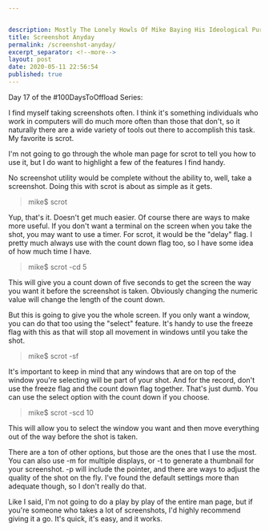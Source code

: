 ```yaml
---


description: Mostly The Lonely Howls Of Mike Baying His Ideological Purity At The Moon
title: Screenshot Anyday
permalink: /screenshot-anyday/
excerpt_separator: <!--more-->
layout: post
date: 2020-05-11 22:56:54
published: true
---
```


Day 17 of the #100DaysToOffload Series:

I find myself taking screenshots often. I think it's something individuals who work in computers will do much more often than those that don't, so it naturally there are a wide variety of tools out there to accomplish this task. My favorite is scrot.

<!--more-->

I'm not going to go through the whole man page for scrot to tell you how to use it, but I do want to highlight a few of the features I find handy.

No screenshot utility would be complete without the ability to, well, take a screenshot. Doing this with scrot is about as simple as it gets.

> mike$ scrot

Yup, that's it. Doesn't get much easier. Of course there are ways to make more useful. If you don't want a terminal on the screen when you take the shot, you may want to use a timer. For scrot, it would be the "delay" flag. I pretty much always use with the count down flag too, so I have some idea of how much time I have. 

> mike$ scrot -cd 5

This will give you a count down of five seconds to get the screen the way you want it before the screenshot is taken. Obviously changing the numeric value will change the length of the count down. 

But this is going to give you the whole screen. If you only want a window, you can do that too using the "select" feature. It's handy to use the freeze flag with this as that will stop all movement in windows until you take the shot.

> mike$ scrot -sf

It's important to keep in mind that any windows that are on top of the window you're selecting will be part of your shot. And for the record, don't use the freeze flag and the count down flag together. That's just dumb. You can use the select option with the count down if you choose.

> mike$ scrot -scd 10

This will allow you to select the window you want and then move everything out of the way before the shot is taken.

There are a ton of other options, but those are the ones that I use the most. You can also use -m for multiple displays, or -t to generate a thumbnail for your screenshot. -p will include the pointer, and there are ways to adjust the quality of the shot on the fly. I've found the default settings more than adequate though, so I don't really do that.

Like I said, I'm not going to do a play by play of the entire man page, but if you're someone who takes a lot of screenshots, I'd highly recommend giving it a go. It's quick, it's easy, and it works. 